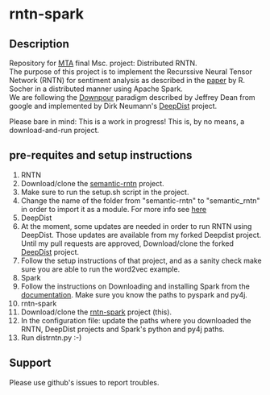 # rntn-spark
## Description
Repository for [MTA](https://www.mta.ac.il/en/Pages/default.aspx) final Msc. project: Distributed RNTN.  
The purpose of this project is to implement the Recurssive Neural Tensor Network (RNTN) for sentiment analysis as described in the [paper](http://nlp.stanford.edu/~socherr/EMNLP2013_RNTN.pdf) by R. Socher in a distributed manner using Apache Spark.   
We are following the [Downpour](http://research.google.com/archive/large_deep_networks_nips2012.html) paradigm described by Jeffrey Dean from google and implemented by Dirk Neumann's [DeepDist](http://deepdist.com/) project.  
  
Please bare in mind: This is a work in progress! This is, by no means, a download-and-run project. 

## pre-requites and setup instructions
1. RNTN
  1. Download/clone the [semantic-rntn](https://github.com/awni/semantic-rntn) project.
  2. Make sure to run the setup.sh script in the project.
  3. Change the name of the folder from "semantic-rntn" to "semantic_rntn" in order to import it as a module. For more info see [here](http://stackoverflow.com/questions/8350853/how-to-import-python-module-when-module-name-has-a-dash-or-hyphen-in-it) 
2. DeepDist
  1. At the moment, some updates are needed in order to run RNTN using DeepDist. Those updates are available from my forked Deepdist project. Until my pull requests are approved, Download/clone the forked [DeepDist](https://github.com/urirosenberg/deepdist) project. 
  2. Follow the setup instructions of that project, and as a sanity check make sure you are able to run the word2vec example.
3. Spark
  1. Follow the instructions on Downloading and installing Spark from the [documentation](https://spark.apache.org/docs/latest/). Make sure you know the paths to pyspark and py4j. 
4. rntn-spark
  1. Download/clone the [rntn-spark](https://github.com/urirosenberg/rntn-spark) project (this).
  2. In the configuration file: update the paths where you downloaded the RNTN, DeepDist projects and Spark's python and py4j paths.
  3. Run distrntn.py :-)

## Support
Please use github's issues to report troubles.  



